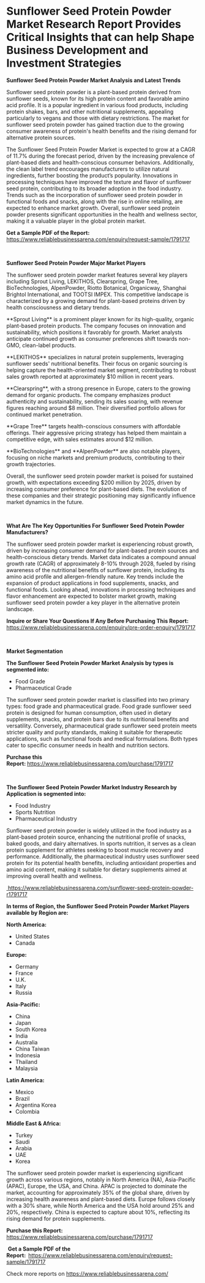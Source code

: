 <p><h1>Sunflower Seed Protein Powder Market Research Report Provides Critical Insights that can help Shape Business Development and Investment Strategies</h1></p><p><strong>Sunflower Seed Protein Powder Market Analysis and Latest Trends</strong></p>
<p><p>Sunflower seed protein powder is a plant-based protein derived from sunflower seeds, known for its high protein content and favorable amino acid profile. It is a popular ingredient in various food products, including protein shakes, bars, and other nutritional supplements, appealing particularly to vegans and those with dietary restrictions. The market for sunflower seed protein powder has gained traction due to the growing consumer awareness of protein's health benefits and the rising demand for alternative protein sources.</p><p>The Sunflower Seed Protein Powder Market is expected to grow at a CAGR of 11.7% during the forecast period, driven by the increasing prevalence of plant-based diets and health-conscious consumer behaviors. Additionally, the clean label trend encourages manufacturers to utilize natural ingredients, further boosting the product’s popularity. Innovations in processing techniques have improved the texture and flavor of sunflower seed protein, contributing to its broader adoption in the food industry. Trends such as the incorporation of sunflower seed protein powder in functional foods and snacks, along with the rise in online retailing, are expected to enhance market growth. Overall, sunflower seed protein powder presents significant opportunities in the health and wellness sector, making it a valuable player in the global protein market.</p></p>
<p><strong>Get a Sample PDF of the Report:&nbsp;</strong> <a href="https://www.reliablebusinessarena.com/enquiry/request-sample/1791717?utm_campaign=2958&utm_medium=2&utm_source=Github&utm_content=ia&utm_term=07042025&utm_id=sunflower-seed-protein-powder">https://www.reliablebusinessarena.com/enquiry/request-sample/1791717</a></p>
<p>&nbsp;</p>
<p><strong>Sunflower Seed Protein Powder Major Market Players</strong></p>
<p><p>The sunflower seed protein powder market features several key players including Sprout Living, LEKITHOS, Clearspring, Grape Tree, BioTechnologies, AlpenPowder, Riotto Botanical, Organicway, Shanghai Brightol International, and TOOTSI IMPEX. This competitive landscape is characterized by a growing demand for plant-based proteins driven by health consciousness and dietary trends.</p><p>**Sprout Living** is a prominent player known for its high-quality, organic plant-based protein products. The company focuses on innovation and sustainability, which positions it favorably for growth. Market analysts anticipate continued growth as consumer preferences shift towards non-GMO, clean-label products.</p><p>**LEKITHOS** specializes in natural protein supplements, leveraging sunflower seeds' nutritional benefits. Their focus on organic sourcing is helping capture the health-oriented market segment, contributing to robust sales growth reported at approximately $10 million in recent years.</p><p>**Clearspring**, with a strong presence in Europe, caters to the growing demand for organic products. The company emphasizes product authenticity and sustainability, sending its sales soaring, with revenue figures reaching around $8 million. Their diversified portfolio allows for continued market penetration.</p><p>**Grape Tree** targets health-conscious consumers with affordable offerings. Their aggressive pricing strategy has helped them maintain a competitive edge, with sales estimates around $12 million.</p><p>**BioTechnologies** and **AlpenPowder** are also notable players, focusing on niche markets and premium products, contributing to their growth trajectories. </p><p>Overall, the sunflower seed protein powder market is poised for sustained growth, with expectations exceeding $200 million by 2025, driven by increasing consumer preference for plant-based diets. The evolution of these companies and their strategic positioning may significantly influence market dynamics in the future.</p></p>
<p>&nbsp;</p>
<p><strong>What Are The Key Opportunities For Sunflower Seed Protein Powder Manufacturers?</strong></p>
<p><p>The sunflower seed protein powder market is experiencing robust growth, driven by increasing consumer demand for plant-based protein sources and health-conscious dietary trends. Market data indicates a compound annual growth rate (CAGR) of approximately 8-10% through 2028, fueled by rising awareness of the nutritional benefits of sunflower protein, including its amino acid profile and allergen-friendly nature. Key trends include the expansion of product applications in food supplements, snacks, and functional foods. Looking ahead, innovations in processing techniques and flavor enhancement are expected to bolster market growth, making sunflower seed protein powder a key player in the alternative protein landscape.</p></p>
<p><strong>Inquire or Share Your Questions If Any Before Purchasing This Report:</strong> <a href="https://www.reliablebusinessarena.com/enquiry/pre-order-enquiry/1791717?utm_campaign=2958&utm_medium=2&utm_source=Github&utm_content=ia&utm_term=07042025&utm_id=sunflower-seed-protein-powder">https://www.reliablebusinessarena.com/enquiry/pre-order-enquiry/1791717</a></p>
<p>&nbsp;</p>
<p><strong>Market Segmentation</strong></p>
<p><strong>The Sunflower Seed Protein Powder Market Analysis by types is segmented into:</strong></p>
<p><ul><li>Food Grade</li><li>Pharmaceutical Grade</li></ul></p>
<p><p>The sunflower seed protein powder market is classified into two primary types: food grade and pharmaceutical grade. Food grade sunflower seed protein is designed for human consumption, often used in dietary supplements, snacks, and protein bars due to its nutritional benefits and versatility. Conversely, pharmaceutical grade sunflower seed protein meets stricter quality and purity standards, making it suitable for therapeutic applications, such as functional foods and medical formulations. Both types cater to specific consumer needs in health and nutrition sectors.</p></p>
<p><strong>Purchase this Report:&nbsp;</strong><a href="https://www.reliablebusinessarena.com/purchase/1791717?utm_campaign=2958&utm_medium=2&utm_source=Github&utm_content=ia&utm_term=07042025&utm_id=sunflower-seed-protein-powder">https://www.reliablebusinessarena.com/purchase/1791717</a></p>
<p>&nbsp;</p>
<p><strong>The Sunflower Seed Protein Powder Market Industry Research by Application is segmented into:</strong></p>
<p><ul><li>Food Industry</li><li>Sports Nutrition</li><li>Pharmaceutical Industry</li></ul></p>
<p><p>Sunflower seed protein powder is widely utilized in the food industry as a plant-based protein source, enhancing the nutritional profile of snacks, baked goods, and dairy alternatives. In sports nutrition, it serves as a clean protein supplement for athletes seeking to boost muscle recovery and performance. Additionally, the pharmaceutical industry uses sunflower seed protein for its potential health benefits, including antioxidant properties and amino acid content, making it suitable for dietary supplements aimed at improving overall health and wellness.</p></p>
<p><a href="https://www.reliablebusinessarena.com/sunflower-seed-protein-powder-r1791717?utm_campaign=2958&utm_medium=2&utm_source=Github&utm_content=ia&utm_term=07042025&utm_id=sunflower-seed-protein-powder">&nbsp;https://www.reliablebusinessarena.com/sunflower-seed-protein-powder-r1791717</a></p>
<p><strong>In terms of Region, the Sunflower Seed Protein Powder Market Players available by Region are:</strong></p>
<p>
    <p> <strong> North America: </strong>
        <ul>
            <li>United States</li>
            <li>Canada</li>
        </ul>
        </p> 
    <p> <strong> Europe: </strong>
        <ul>
            <li>Germany</li>
            <li>France</li>
            <li>U.K.</li>
            <li>Italy</li>
            <li>Russia</li>
        </ul>
        </p> 
    <p> <strong> Asia-Pacific: </strong>
        <ul>
            <li>China</li>
            <li>Japan</li>
            <li>South Korea</li>
            <li>India</li>
            <li>Australia</li>
            <li>China Taiwan</li>
            <li>Indonesia</li>
            <li>Thailand</li>
            <li>Malaysia</li>
        </ul>
        </p> 
    <p> <strong> Latin America: </strong>
        <ul>
            <li>Mexico</li>
            <li>Brazil</li>
            <li>Argentina Korea</li>
            <li>Colombia</li>
        </ul>
        </p> 
    <p> <strong> Middle East & Africa: </strong>
        <ul>
            <li>Turkey</li>
            <li>Saudi</li>
            <li>Arabia</li>
            <li>UAE</li>
            <li>Korea</li>
        </ul>
    </p>
    </p>
<p><p>The sunflower seed protein powder market is experiencing significant growth across various regions, notably in North America (NA), Asia-Pacific (APAC), Europe, the USA, and China. APAC is projected to dominate the market, accounting for approximately 35% of the global share, driven by increasing health awareness and plant-based diets. Europe follows closely with a 30% share, while North America and the USA hold around 25% and 20%, respectively. China is expected to capture about 10%, reflecting its rising demand for protein supplements.</p></p>
<p><strong>Purchase this Report: </strong><a href="https://www.reliablebusinessarena.com/purchase/1791717?utm_campaign=2958&utm_medium=2&utm_source=Github&utm_content=ia&utm_term=07042025&utm_id=sunflower-seed-protein-powder">https://www.reliablebusinessarena.com/purchase/1791717</a></p>
<p>&nbsp;<strong>Get a Sample PDF of the Report:&nbsp;&nbsp;</strong><a href="https://www.reliablebusinessarena.com/enquiry/request-sample/1791717?utm_campaign=2958&utm_medium=2&utm_source=Github&utm_content=ia&utm_term=07042025&utm_id=sunflower-seed-protein-powder">https://www.reliablebusinessarena.com/enquiry/request-sample/1791717</a></p>
<p><strong></strong></p>
<p>Check more reports on <a href="https://www.reliablebusinessarena.com/?utm_campaign=2958&utm_medium=2&utm_source=Github&utm_content=ia&utm_term=07042025&utm_id=sunflower-seed-protein-powder">https://www.reliablebusinessarena.com/</a></p>